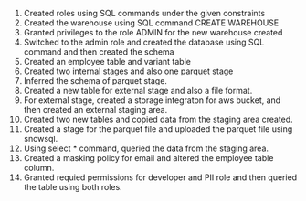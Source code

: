 1. Created roles using SQL commands under the given constraints
2. Created the warehouse using SQL command CREATE WAREHOUSE
3. Granted privileges to the role ADMIN for the new warehouse created
4. Switched to the admin role and created the database using SQL command and then created the schema
5. Created an employee table and variant table
6. Created two internal stages and also one parquet stage
7. Inferred the schema of parquet stage.
8. Created a new table for external stage and also a file format.
9. For external stage, created a storage integraton for aws bucket, and then created an external staging area.
10. Created two new tables and copied data from the staging area created.
11. Created a stage for the parquet file and uploaded the parquet file using snowsql.
12. Using select * command, queried the data from the staging area.
13. Created a masking policy for email and altered the employee table column.
14. Granted requied permissions for developer and PII role and then queried the table using both roles.
